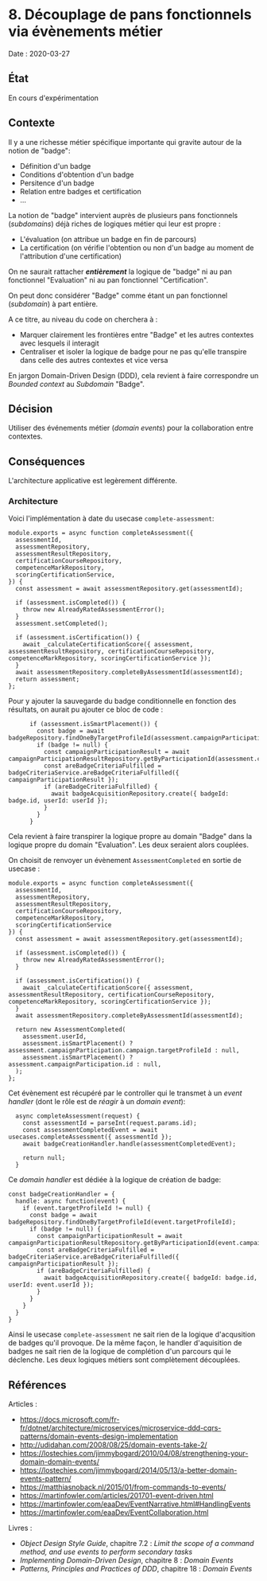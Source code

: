 # 8. Découplage de pans fonctionnels via évènements métier

Date : 2020-03-27

## État

En cours d'expérimentation

## Contexte
Il y a une richesse métier spécifique importante qui gravite autour de la notion de "badge":
- Définition d'un badge
- Conditions d'obtention d'un badge
- Persitence d'un badge
- Relation entre badges et certification
- ... 

La notion de "badge" intervient auprès de plusieurs pans fonctionnels (*subdomains*) déjà riches de logiques métier qui leur est propre :
- L'évaluation (on attribue un badge en fin de parcours)
- La certification (on vérifie l'obtention ou non d'un badge au moment de l'attribution d'une certification)

On ne saurait rattacher ***entièrement*** la logique de "badge" ni au pan fonctionnel "Evaluation" ni au pan fonctionnel "Certification".

On peut donc considérer "Badge" comme étant un pan fonctionnel (*subdomain*) à part entière.

A ce titre, au niveau du code on cherchera à :
- Marquer clairement les frontières entre "Badge" et les autres contextes avec lesquels il interagit
- Centraliser et isoler la logique de badge pour ne pas qu'elle transpire dans celle des autres contextes et vice versa

En jargon Domain-Driven Design (DDD), cela revient à faire correspondre un *Bounded context* au *Subdomain* "Badge".

## Décision

Utiliser des événements métier (*domain events*) pour la collaboration entre contextes.

## Conséquences

L'architecture applicative est legèrement différente.

### Architecture

Voici l'implémentation à date du usecase `complete-assessment`:

```
module.exports = async function completeAssessment({
  assessmentId,
  assessmentRepository,
  assessmentResultRepository,
  certificationCourseRepository,
  competenceMarkRepository,
  scoringCertificationService,
}) {
  const assessment = await assessmentRepository.get(assessmentId);

  if (assessment.isCompleted()) {
    throw new AlreadyRatedAssessmentError();
  }
  assessment.setCompleted();

  if (assessment.isCertification()) {
    await _calculateCertificationScore({ assessment, assessmentResultRepository, certificationCourseRepository, competenceMarkRepository, scoringCertificationService });
  }
  await assessmentRepository.completeByAssessmentId(assessmentId);
  return assessment;
};
```

Pour y ajouter la sauvegarde du badge conditionnelle en fonction des résultats, on aurait pu ajouter ce bloc de code :

```
      if (assessment.isSmartPlacement()) {
        const badge = await badgeRepository.findOneByTargetProfileId(assessment.campaignParticipation.campaign.targetProfileId);
        if (badge != null) {
          const campaignParticipationResult = await campaignParticipationResultRepository.getByParticipationId(assessment.campaignParticipation.id);
          const areBadgeCriteriaFulfilled = badgeCriteriaService.areBadgeCriteriaFulfilled({ campaignParticipationResult });
          if (areBadgeCriteriaFulfilled) {
            await badgeAcquisitionRepository.create({ badgeId: badge.id, userId: userId });
          }
        }
      }
```

Cela revient à faire transpirer la logique propre au domain "Badge" dans la logique propre du domain "Evaluation".
Les deux seraient alors couplées.

On choisit de renvoyer un évènement `AssessmentCompleted` en sortie de usecase :

```
module.exports = async function completeAssessment({
  assessmentId,
  assessmentRepository,
  assessmentResultRepository,
  certificationCourseRepository,
  competenceMarkRepository,
  scoringCertificationService
}) {
  const assessment = await assessmentRepository.get(assessmentId);

  if (assessment.isCompleted()) {
    throw new AlreadyRatedAssessmentError();
  }

  if (assessment.isCertification()) {
    await _calculateCertificationScore({ assessment, assessmentResultRepository, certificationCourseRepository, competenceMarkRepository, scoringCertificationService });
  }
  await assessmentRepository.completeByAssessmentId(assessmentId);

  return new AssessmentCompleted(
    assessment.userId,
    assessment.isSmartPlacement() ? assessment.campaignParticipation.campaign.targetProfileId : null,
    assessment.isSmartPlacement() ? assessment.campaignParticipation.id : null,
  );
};
```

Cet évènement est récupéré par le controller qui le transmet à un *event handler* (dont le rôle est de *réagir* à un *domain event*):
```
  async completeAssessment(request) {
    const assessmentId = parseInt(request.params.id);
    const assessmentCompletedEvent = await usecases.completeAssessment({ assessmentId });
    await badgeCreationHandler.handle(assessmentCompletedEvent);

    return null;
  }
```

Ce *domain handler* est dédiée à la logique de création de badge:

```
const badgeCreationHandler = {
  handle: async function(event) {
    if (event.targetProfileId != null) {
      const badge = await badgeRepository.findOneByTargetProfileId(event.targetProfileId);
      if (badge != null) {
        const campaignParticipationResult = await campaignParticipationResultRepository.getByParticipationId(event.campaignParticipationId);
        const areBadgeCriteriaFulfilled = badgeCriteriaService.areBadgeCriteriaFulfilled({ campaignParticipationResult });
        if (areBadgeCriteriaFulfilled) {
          await badgeAcquisitionRepository.create({ badgeId: badge.id, userId: event.userId });
        }
      }
    }
  }
}
```

Ainsi le usecase `complete-assessment` ne sait rien de la logique d'acqusition de badges qu'il provoque. De la même façon, le handler d'aquisition de badges ne sait rien de la logique de complétion d'un parcours qui le déclenche. Les deux logiques métiers sont complètement découplées.     

## Références

Articles :

- https://docs.microsoft.com/fr-fr/dotnet/architecture/microservices/microservice-ddd-cqrs-patterns/domain-events-design-implementation
- http://udidahan.com/2008/08/25/domain-events-take-2/
- https://lostechies.com/jimmybogard/2010/04/08/strengthening-your-domain-domain-events/
- https://lostechies.com/jimmybogard/2014/05/13/a-better-domain-events-pattern/
- https://matthiasnoback.nl/2015/01/from-commands-to-events/
- https://martinfowler.com/articles/201701-event-driven.html
- https://martinfowler.com/eaaDev/EventNarrative.html#HandlingEvents
- https://martinfowler.com/eaaDev/EventCollaboration.html

Livres :

- _Object Design Style Guide_, chapitre 7.2 : _Limit the scope of a command method, and use events to perform secondary tasks_
- _Implementing Domain-Driven Design_, chapitre 8 : _Domain Events_
- _Patterns, Principles and Practices of DDD_, chapitre 18 : _Domain Events_
